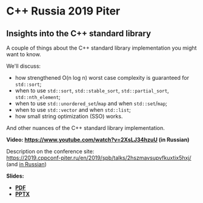 # C++ Russia 2019 Piter

## Insights into the C++ standard library

A couple of things about the C++ standard library implementation you might want to know.

We'll discuss:

* how strengthened O(n log n) worst case complexity is guaranteed for `std::sort`;
* when to use `std::sort`, `std::stable_sort`, `std::partial_sort`, `std::nth_element`;
* when to use `std::unordered_set`/`map` and when `std::set`/`map`;
* when to use `std::vector` and when `std::list`;
* how small string optimization (SSO) works.

And other nuances of the C++ standard library implementation.

**Video: [https://www.youtube.com/<wbr>watch?v=2XsLJ34hzuU](https://www.youtube.com/watch?v=2XsLJ34hzuU) (in Russian)**

Description on the conference site:\
[https://2019.cppconf-piter.ru/<wbr>en/<wbr>2019/<wbr>spb/<wbr>talks/<wbr>2hszmavsupvfkuxtix5hxj/](https://2019.cppconf-piter.ru/en/2019/spb/talks/2hszmavsupvfkuxtix5hxj/)\
(and [in Russian](https://2019.cppconf-piter.ru/2019/spb/talks/2hszmavsupvfkuxtix5hxj/))

**Slides:**
* **[PDF](Insights%20into%20the%20C++%20standard%20library.pdf)**
* **[PPTX](Insights%20into%20the%20C++%20standard%20library.pptx)**
